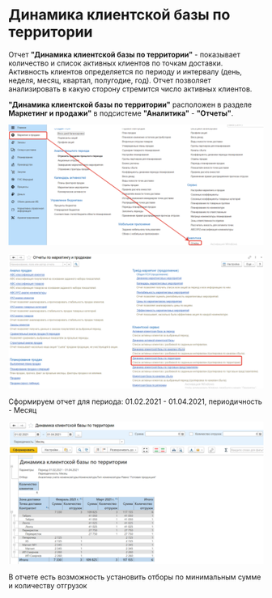 # Динамика клиентской базы по территории

Отчет **"Динамика клиентской базы по территории"** - показывает количество и список активных клиентов по точкам доставки. Активность клиентов определяется по периоду и интервалу
(день, неделя, месяц, квартал, полугодие, год). Отчет позволяет анализировать в какую сторону стремится
число активных клиентов.

**"Динамика клиентской базы по территории"** расположен в разделе **Маркетинг и продажи"** в подсистеме **"Аналитика"** - **"Отчеты"**.

[![1][1]][1]

[![2][2]][2]

Сформируем отчет для периода: 01.02.2021 - 01.04.2021, периодичность - Месяц

[![3][3]][3]

В отчете есть возможность установить отборы по минимальным сумме и количеству отгрузок

[1]:DynamicsOfCustomerBaseByTerritory.assets/1.png
[2]:DynamicsOfCustomerBaseByTerritory.assets/2.png
[3]:DynamicsOfCustomerBaseByTerritory.assets/3.png

